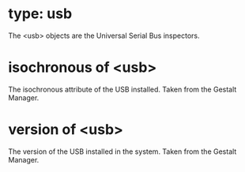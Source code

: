 # type: usb

The &lt;usb&gt; objects are the Universal Serial Bus inspectors.

# isochronous of &lt;usb&gt;

The isochronous attribute of the USB installed. Taken from the Gestalt Manager.

# version of &lt;usb&gt;

The version of the USB installed in the system. Taken from the Gestalt Manager.
